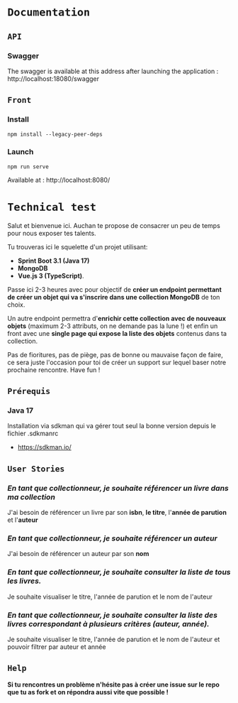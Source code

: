 # **`Documentation`**

## **`API`**
### Swagger
The swagger is available at this address after launching the application : http://localhost:18080/swagger

## **`Front`**
### Install
```npm install --legacy-peer-deps```
### Launch
```npm run serve```

Available at : http://localhost:8080/

# **`Technical test`**

Salut et bienvenue ici. Auchan te propose de consacrer un peu de temps pour nous exposer tes talents.

Tu trouveras ici le squelette d'un projet utilisant:
- **Sprint Boot 3.1 (Java 17)**
- **MongoDB** 
- **Vue.js 3 (TypeScript)**.

Passe ici 2-3 heures avec pour objectif de **créer un endpoint permettant de créer un objet qui va s'inscrire dans une collection MongoDB** de ton choix. 

Un autre endpoint permettra d'**enrichir cette collection avec de nouveaux objets** (maximum 2-3 attributs, on ne demande pas la lune !) et enfin un front avec une **single page qui expose la liste des objets** contenus dans ta collection.

Pas de fioritures, pas de piège, pas de bonne ou mauvaise façon de faire, ce sera juste l'occasion pour toi de créer un support sur lequel baser notre prochaine rencontre.
Have fun !

## **`Prérequis`**
### Java 17
Installation via sdkman qui va gérer tout seul la bonne version depuis le fichier .sdkmanrc
  - https://sdkman.io/

## **`User Stories`**
### _En tant que collectionneur, je souhaite référencer un livre dans ma collection_
J'ai besoin de référencer un livre par son **isbn**, **le titre**, l'**année de parution** et l'**auteur**
### _En tant que collectionneur, je souhaite référencer un auteur_
J'ai besoin de référencer un auteur par son **nom**
### _En tant que collectionneur, je souhaite consulter la liste de tous les livres._
Je souhaite visualiser le titre, l'année de parution et le nom de l'auteur
### _En tant que collectionneur, je souhaite consulter la liste des livres correspondant à plusieurs critères (auteur, année)._
Je souhaite visualiser le titre, l'année de parution et le nom de l'auteur et pouvoir filtrer par auteur et année

##  **`Help`**
**Si tu rencontres un problème n'hésite pas à créer une issue sur le repo que tu as fork et on répondra aussi vite que possible !**
